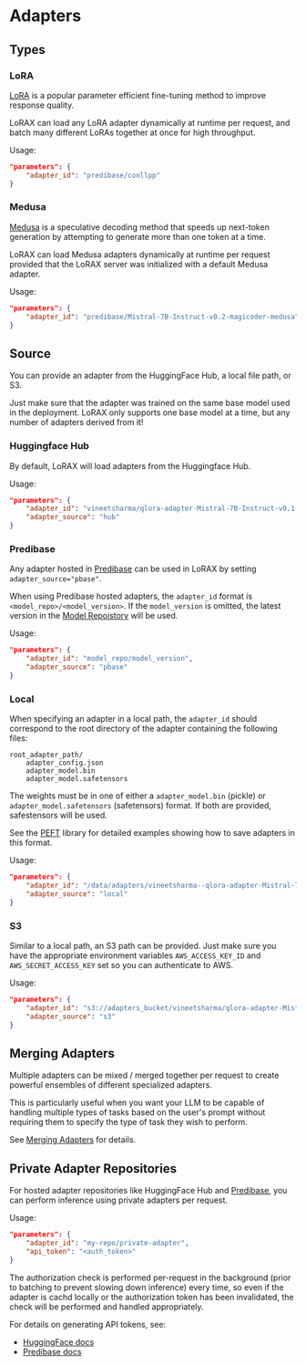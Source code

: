 # Adapters

## Types

### LoRA

[LoRA](./lora.md) is a popular parameter efficient fine-tuning method to improve response quality.

LoRAX can load any LoRA adapter dynamically at runtime per request, and batch many different LoRAs together at once
for high throughput.

Usage:

```json
"parameters": {
    "adapter_id": "predibase/conllpp"
}
```

### Medusa

[Medusa](./medusa.md) is a speculative decoding method that speeds up next-token generation by attempting to generate
more than one token at a time.

LoRAX can load Medusa adapters dynamically at runtime per request provided that the LoRAX server was initialized with a
default Medusa adapter.

Usage:

```json
"parameters": {
    "adapter_id": "predibase/Mistral-7B-Instruct-v0.2-magicoder-medusa"
}
```

## Source

You can provide an adapter from the HuggingFace Hub, a local file path, or S3. 

Just make sure that the adapter was trained on the same base model used in the deployment. LoRAX only supports one base model at a time, but any number of adapters derived from it!

### Huggingface Hub

By default, LoRAX will load adapters from the Huggingface Hub.

Usage:

```json
"parameters": {
    "adapter_id": "vineetsharma/qlora-adapter-Mistral-7B-Instruct-v0.1-gsm8k",
    "adapter_source": "hub"
}
```

### Predibase

Any adapter hosted in [Predibase](https://predibase.com/) can be used in LoRAX by setting `adapter_source="pbase"`.

When using Predibase hosted adapters, the `adapter_id` format is `<model_repo>/<model_version>`. If the `model_version` is
omitted, the latest version in the [Model Repoistory](https://docs.predibase.com/ui-guide/Supervised-ML/models/model-repos)
will be used.

Usage:

```json
"parameters": {
    "adapter_id": "model_repo/model_version",
    "adapter_source": "pbase"
}
```

### Local

When specifying an adapter in a local path, the `adapter_id` should correspond to the root directory of the adapter containing the following files:

```shell
root_adapter_path/
    adapter_config.json
    adapter_model.bin
    adapter_model.safetensors
```

The weights must be in one of either a `adapter_model.bin` (pickle) or `adapter_model.safetensors` (safetensors) format. If both are provided, safestensors will be used.

See the [PEFT](https://github.com/huggingface/peft) library for detailed examples showing how to save adapters in this format.

Usage:

```json
"parameters": {
    "adapter_id": "/data/adapters/vineetsharma--qlora-adapter-Mistral-7B-Instruct-v0.1-gsm8k",
    "adapter_source": "local"
}
```

### S3

Similar to a local path, an S3 path can be provided. Just make sure you have the appropriate environment variables `AWS_ACCESS_KEY_ID` and `AWS_SECRET_ACCESS_KEY` set so you can authenticate to AWS.

Usage:

```json
"parameters": {
    "adapter_id": "s3://adapters_bucket/vineetsharma/qlora-adapter-Mistral-7B-Instruct-v0.1-gsm8k",
    "adapter_source": "s3"
}
```

## Merging Adapters

Multiple adapters can be mixed / merged together per request to create powerful ensembles of different specialized adapters.

This is particularly useful when you want your LLM to be capable of handling multiple types of tasks based on the user's prompt without
requiring them to specify the type of task they wish to perform.

See [Merging Adapters](../guides/merging_adapters.md) for details.

## Private Adapter Repositories

For hosted adapter repositories like HuggingFace Hub and [Predibase](https://predibase.com/), you can perform inference using private adapters per request.

Usage:

```json
"parameters": {
    "adapter_id": "my-repo/private-adapter",
    "api_token": "<auth_token>"
}
```

The authorization check is performed per-request in the background (prior to batching to prevent slowing down inference) every time, so even if the
adapter is cachd locally or the authorization token has been invalidated, the check will be performed and handled appropriately.

For details on generating API tokens, see:

- [HuggingFace docs](https://huggingface.co/docs/hub/security-tokens)
- [Predibase docs](https://docs.predibase.com/)
